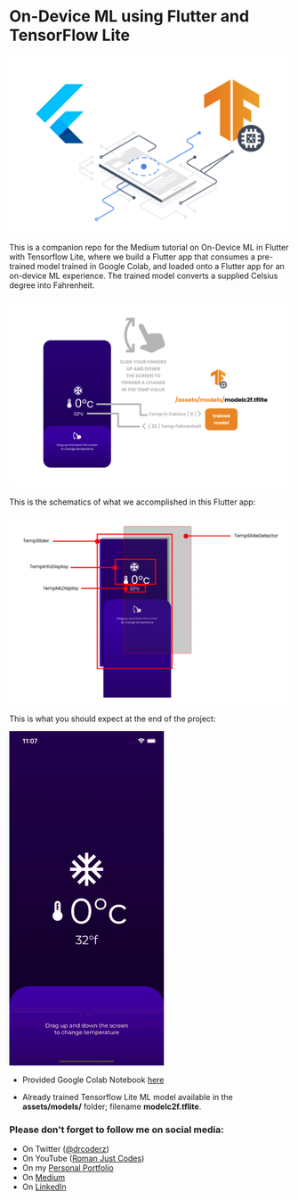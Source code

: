 # On-Device ML using Flutter and TensorFlow Lite

![](tfliteflutter1.png)

This is a companion repo for the Medium tutorial on On-Device ML in Flutter with Tensorflow Lite, where we build a Flutter app that consumes a pre-trained model trained in Google Colab, and loaded onto a Flutter app for an on-device ML experience. The trained model converts a supplied Celsius degree into Fahrenheit.

![](tfliteflutter2.png)

This is the schematics of what we accomplished in this Flutter app:

![](tfliteflutter3.png)

This is what you should expect at the end of the project:

![](tfliteflutter.gif)

* Provided Google Colab Notebook [here](c2f_tflite_model.ipynb)

* Already trained Tensorflow Lite ML model available in the **assets/models/** folder; filename **modelc2f.tflite**.

### Please don't forget to follow me on social media:

- On Twitter ([@drcoderz](https://www.twitter.com/drcoderz))
- On YouTube ([Roman Just Codes](https://www.youtube.com/channel/UCKsp3r1ERjCpKJtD2n5WtPg))
- On my [Personal Portfolio](https://romanjustcodes.web.app/)
- On [Medium](https://medium.com/@romanejaquez)
- On [LinkedIn](https://www.linkedin.com/in/roman-jaquez-8941a424/)